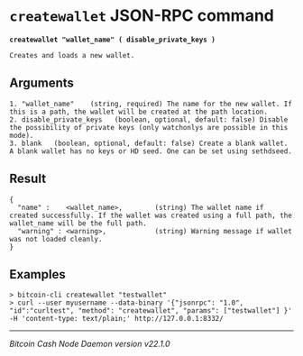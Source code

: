 `createwallet` JSON-RPC command
===============================

**`createwallet "wallet_name" ( disable_private_keys )`**

```
Creates and loads a new wallet.
```

Arguments
---------

```
1. "wallet_name"    (string, required) The name for the new wallet. If this is a path, the wallet will be created at the path location.
2. disable_private_keys   (boolean, optional, default: false) Disable the possibility of private keys (only watchonlys are possible in this mode).
3. blank   (boolean, optional, default: false) Create a blank wallet. A blank wallet has no keys or HD seed. One can be set using sethdseed.
```

Result
------

```
{
  "name" :    <wallet_name>,        (string) The wallet name if created successfully. If the wallet was created using a full path, the wallet_name will be the full path.
  "warning" : <warning>,            (string) Warning message if wallet was not loaded cleanly.
}
```

Examples
--------

```
> bitcoin-cli createwallet "testwallet"
> curl --user myusername --data-binary '{"jsonrpc": "1.0", "id":"curltest", "method": "createwallet", "params": ["testwallet"] }' -H 'content-type: text/plain;' http://127.0.0.1:8332/
```

***

*Bitcoin Cash Node Daemon version v22.1.0*

